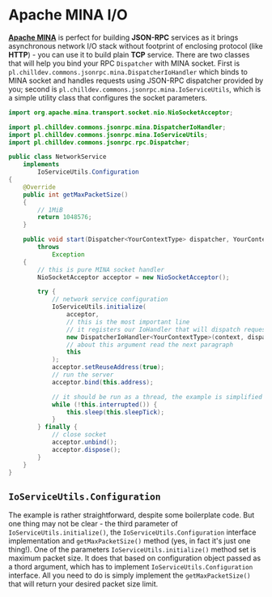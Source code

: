 <!---
# This file is part of the ChillDev-Commons.
#
# @license http://mit-license.org/ The MIT license
# @copyright 2015 © by Rafał Wrzeszcz - Wrzasq.pl.
-->

# Apache MINA I/O

[**Apache MINA**](https://mina.apache.org) is perfect for building **JSON-RPC** services as it brings asynchronous network I/O stack without footprint of enclosing protocol (like **HTTP**) - you can use it to build plain **TCP** service. There are two classes that will help you bind your RPC `Dispatcher` with MINA socket. First is `pl.chilldev.commons.jsonrpc.mina.DispatcherIoHandler` which binds to MINA socket and handles requests using JSON-RPC dispatcher provided by you; second is `pl.chilldev.commons.jsonrpc.mina.IoServiceUtils`, which is a simple utility class that configures the socket parameters.

```java
import org.apache.mina.transport.socket.nio.NioSocketAcceptor;

import pl.chilldev.commons.jsonrpc.mina.DispatcherIoHandler;
import pl.chilldev.commons.jsonrpc.mina.IoServiceUtils;
import pl.chilldev.commons.jsonrpc.rpc.Dispatcher;

public class NetworkService
    implements
        IoServiceUtils.Configuration
{
    @Override
    public int getMaxPacketSize()
    {
        // 1MiB
        return 1048576;
    }

    public void start(Dispatcher<YourContextType> dispatcher, YourContextType context)
        throws
            Exception
    {
        // this is pure MINA socket handler
        NioSocketAcceptor acceptor = new NioSocketAcceptor();

        try {
            // network service configuration
            IoServiceUtils.initialize(
                acceptor,
                // this is the most important line
                // it registers our IoHandler that will dispatch requests from MINA socket using given dispatcher
                new DispatcherIoHandler<YourContextType>(context, dispatcher),
                // about this argument read the next paragraph
                this
            );
            acceptor.setReuseAddress(true);
            // run the server
            acceptor.bind(this.address);

            // it should be run as a thread, the example is simplified
            while (!this.interrupted()) {
                this.sleep(this.sleepTick);
            }
        } finally {
            // close socket
            acceptor.unbind();
            acceptor.dispose();
        }
    }
}
```

## `IoServiceUtils.Configuration`

The example is rather straightforward, despite some boilerplate code. But one thing may not be clear - the third parameter of `IoServiceUtils.initialize()`, the `IoServiceUtils.Configuration` interface implementation and `getMaxPacketSize()` method (yes, in fact it's just one thing!). One of the parameters `IoServiceUtils.initialize()` method set is maximum packet size. It does that based on configuration object passed as a thord argument, which has to implement `IoServiceUtils.Configuration` interface. All you need to do is simply implement the `getMaxPacketSize()` that will return your desired packet size limit.
